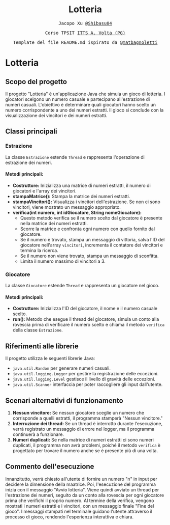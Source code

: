 <h1 align="center">Lotteria</h1>

<p align="center" style="font-family: monospace">Jacopo Xu <a href="https://github.com/Shibasu04">@Shibasu04</a></p>
<p align="center" style="font-family: monospace">Corso TPSIT <a href="https://www.avoltapg.edu.it/">ITTS A. Volta (PG)</a></p>
<p align="center" style="font-family: monospace">Template del file README.md ispirato da <a href="https://github.com/matbagnoletti">@matbagnoletti</a></p>

# Lotteria

## Scopo del progetto
Il progetto "Lotteria" è un'applicazione Java che simula un gioco di lotteria. I giocatori scelgono un numero casuale e partecipano all'estrazione di numeri casuali. L'obiettivo è determinare quali giocatori hanno scelto un numero corrispondente a uno dei numeri estratti. Il gioco si conclude con la visualizzazione dei vincitori e dei numeri estratti.

## Classi principali

### Estrazione
La classe `Estrazione` estende `Thread` e rappresenta l'operazione di estrazione dei numeri.

#### Metodi principali:
- **Costruttore:** Inizializza una matrice di numeri estratti, il numero di giocatori e l'array dei vincitori.
- **stampaMatrice():** Stampa la matrice dei numeri estratti.
- **stampaVincitori():** Visualizza i vincitori dell'estrazione. Se non ci sono vincitori, viene mostrato un messaggio appropriato.
- **verifica(int numero, int idGiocatore, String nomeGiocatore):** 
  - Questo metodo verifica se il numero scelto dal giocatore è presente nella matrice dei numeri estratti.
  - Scorre la matrice e confronta ogni numero con quello fornito dal giocatore.
  - Se il numero è trovato, stampa un messaggio di vittoria, salva l'ID del giocatore nell'array `vincitori`, incrementa il contatore dei vincitori e termina la ricerca.
  - Se il numero non viene trovato, stampa un messaggio di sconfitta.
  - Limita il numero massimo di vincitori a 3.

### Giocatore
La classe `Giocatore` estende `Thread` e rappresenta un giocatore nel gioco.

#### Metodi principali:
- **Costruttore:** Inizializza l'ID del giocatore, il nome e il numero casuale scelto.
- **run():** Metodo che esegue il thread del giocatore, simula un conto alla rovescia prima di verificare il numero scelto e chiama il metodo `verifica` della classe `Estrazione`.

## Riferimenti alle librerie
Il progetto utilizza le seguenti librerie Java:
- `java.util.Random` per generare numeri casuali.
- `java.util.logging.Logger` per gestire la registrazione delle eccezioni.
- `java.util.logging.Level` gestisce il livello di gravità delle eccezioni.
- `java.util.Scanner` interfaccia per poter raccogliere gli input dall'utente.

## Scenari alternativi di funzionamento
1. **Nessun vincitore:** Se nessun giocatore sceglie un numero che corrisponde a quelli estratti, il programma stamperà "Nessun vincitore."
2. **Interruzione dei thread:** Se un thread è interrotto durante l'esecuzione, verrà registrato un messaggio di errore nel logger, ma il programma continuerà a funzionare.
3. **Numeri duplicati:** Se nella matrice di numeri estratti ci sono numeri duplicati, il programma non avrà problemi, poiché il metodo `verifica` è progettato per trovare il numero anche se è presente più di una volta.

## Commento dell'esecuzione
Innanzitutto, verrà chiesto all'utente di fornire un numero "n" in input per decidere la dimensione della maatrice. Poi, l'esecuzione del programma inizia con il messaggio "Avvio lotteria". Viene quindi avviato un thread per l'estrazione dei numeri, seguito da un conto alla rovescia per ogni giocatore prima che verifichi il proprio numero. Al termine della verifica, vengono mostrati i numeri estratti e i vincitori, con un messaggio finale "Fine del gioco". I messaggi stampati nel terminale guidano l'utente attraverso il processo di gioco, rendendo l'esperienza interattiva e chiara.